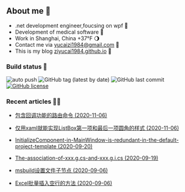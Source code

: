 ﻿
<!--
01/01/2021 11:19:43(UTC)
-->
## About me 🚩
- .net development engineer,foucsing on wpf 🎨
- Development of medical software 💊
- Work in Shanghai, China +37°F 🌖
- Contact me via yucaizi1984@gmail.com 📧
- This is my blog [ziyucai1984.github.io](https://ziyucai1984.github.io/) 🐌

### Build status 🚀

![auto push](https://github.com/ZiYuCai1984/ZiYuCai1984.Internal/workflows/auto%20push/badge.svg?branch=master) ![GitHub tag (latest by date)](https://img.shields.io/github/v/tag/ZiYuCai1984/ZiYuCai1984) ![GitHub last commit](https://img.shields.io/github/last-commit/ZiYuCai1984/ZiYuCai1984) [![GitHub license](https://img.shields.io/github/license/ZiYuCai1984/ZiYuCai1984)](https://github.com/ZiYuCai1984/ZiYuCai1984)
### Recent articles ✍🏽

- [包含回调功能的路由命令 (2020-11-06)](https://ziyucai1984.github.io/2020/11/06/包含回调功能的路由命令)

- [仅用xaml就能实现ListBox第一项和最后一项圆角的样式 (2020-11-06)](https://ziyucai1984.github.io/2020/11/06/仅用xaml就能实现ListBox第一项和最后一项圆角的样式)

- [InitializeComponent-in-MainWindow-is-redundant-in-the-default-project-template (2020-09-20)](https://ziyucai1984.github.io/2020/09/20/InitializeComponent-in-MainWindow-is-redundant-in-the-default-project-template)

- [The-association-of-xxx.g.cs-and-xxx.g.i.cs (2020-09-19)](https://ziyucai1984.github.io/2020/09/19/The-association-of-xxx.g.cs-and-xxx.g.i.cs)

- [msbuild设置文件子节点 (2020-09-06)](https://ziyucai1984.github.io/2020/09/06/msbuild设置文件子节点)

- [Excel批量插入空行的方法 (2020-09-06)](https://ziyucai1984.github.io/2020/09/06/Excel批量插入空行的方法)



